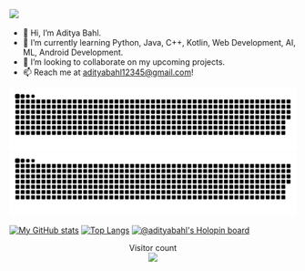 ![](https://komarev.com/ghpvc/?username=AdityaBahl)
- 👋 Hi, I’m Aditya Bahl.
- 🌱 I’m currently learning Python, Java, C++, Kotlin, Web Development, AI, ML, Android Development.
- 💞️ I’m looking to collaborate on my upcoming projects.
- 📫 Reach me at adityabahl12345@gmail.com!

<!---
AdityaBahl/AdityaBahl is a ✨ special ✨ repository because its `README.md` (this file) appears on your GitHub profile.
You can click the Preview link to take a look at your changes.
--->

![github contribution grid snake animation](https://raw.githubusercontent.com/AdityaBahl/AdityaBahl/output/github-contribution-grid-snake-dark.svg#gh-dark-mode-only)![github contribution grid snake animation](https://raw.githubusercontent.com/AdityaBahl/AdityaBahl/output/github-contribution-grid-snake.svg#gh-light-mode-only)


[![My GitHub stats](https://github-readme-stats.vercel.app/api?username=adityabahl&theme=tokyonight&showicons=true)](https://github.com/anuraghazra/github-readme-stats)
[![Top Langs](https://github-readme-stats.vercel.app/api/top-langs/?username=adityabahl&theme=tokyonight)](https://github.com/anuraghazra/github-readme-stats)
[![@adityabahl's Holopin board](https://holopin.me/adityabahl)](https://holopin.io/@adityabahl)
<p align="center"> 
  Visitor count<br>
  <img src="https://profile-counter.glitch.me/AdityaBahl/count.svg" />
</p>
